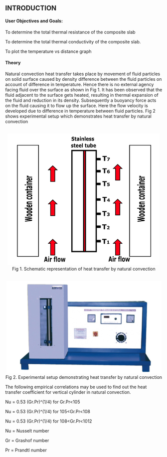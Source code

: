## INTRODUCTION<br>

#### User Objectives and Goals:

To determine the total thermal resistance of the composite slab

To determine the total thermal conductivity of the composite slab.

To plot the temperature vs distance graph



#### Theory
Natural convection heat transfer takes place by movement of fluid particles
on solid surface caused by density difference between the fluid particles on
account of difference in temperature. Hence there is no external agency facing
fluid over the surface as shown in Fig 1. It has been observed that the fluid adjacent to the surface
gets heated, resulting in thermal expansion of the fluid and reduction in its density.
Subsequently a buoyancy force acts on the fluid causing it to flow up the surface.
Here the flow velocity is developed due to difference in temperature between fluid
particles. Fig 2 shows experimental setup which demonstrates heat transfer by natural convection
<center>

<br>![alt text](images/5.png)<br>
Fig 1. Schematic representation of heat transfer by natural convection

<br>![alt text](images/6.png)<br>
Fig 2. Experimental setup demonstrating heat transfer by natural convection
</center>
The following empirical correlations may be used to find out the heat
transfer coefficient for vertical cylinder in natural convection.


Nu = 0.53 (Gr.Pr)^(1/4) for Gr.Pr<105

Nu = 0.53 (Gr.Pr)^(1/4) for 105<Gr.Pr<108

Nu = 0.53 (Gr.Pr)^(1/4) for 108<Gr.Pr<1012

Nu = Nusselt number

Gr = Grashof number

Pr = Prandtl number 
